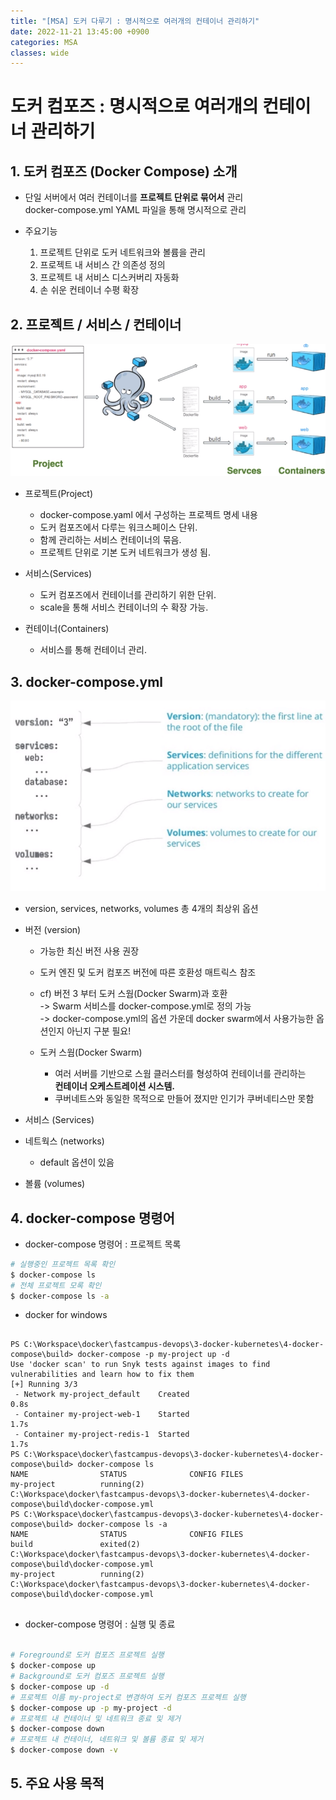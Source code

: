 ```yaml
---
title: "[MSA] 도커 다루기 : 명시적으로 여러개의 컨테이너 관리하기"
date: 2022-11-21 13:45:00 +0900
categories: MSA
classes: wide
---
```


# 도커 컴포즈 : 명시적으로 여러개의 컨테이너 관리하기

## 1. 도커 컴포즈 (Docker Compose) 소개

- 단일 서버에서 여러 컨테이너를 **프로젝트 단위로 묶어서** 관리 <br/>
docker-compose.yml YAML 파일을 통해 명시적으로 관리

- 주요기능
    1. 프로젝트 단위로 도커 네트워크와 볼륨을 관리
    2. 프로젝트 내 서비스 간 의존성 정의 
    3. 프로젝트 내 서비스 디스커버리 자동화
    4. 손 쉬운 컨테이너 수평 확장


## 2. 프로젝트 / 서비스 / 컨테이너
![도커 컴포즈 (Docker Compose) 소개2](/images/20221121_docker_compose02.PNG)

- 프로젝트(Project)
    - docker-compose.yaml 에서 구성하는 프로젝트 명세 내용
    - 도커 컴포즈에서 다루는 워크스페이스 단위.
    - 함께 관리하는 서비스 컨테이너의 묶음.
    - 프로젝트 단위로 기본 도커 네트워크가 생성 됨.

- 서비스(Services)
    - 도커 컴포즈에서 컨테이너를 관리하기 위한 단위.
    - scale을 통해 서비스 컨테이너의 수 확장 가능.

- 컨테이너(Containers)
    - 서비스를 통해 컨테이너 관리.


## 3. docker-compose.yml
![도커 컴포즈 (Docker Compose) 소개2](/images/20221121_docker_compose03.PNG)

- version, services, networks, volumes 총 4개의 최상위 옵션

- 버전 (version)
    - 가능한 최신 버전 사용 권장
    - 도커 엔진 및 도커 컴포즈 버전에 따른 호환성 매트릭스 참조
    - cf) 버전 3 부터 도커 스웜(Docker Swarm)과 호환
        <br/> -> Swarm 서비스를 docker-compose.yml로 정의 가능
        <br/> -> docker-compose.yml의 옵션 가운데 docker swarm에서 사용가능한 옵션인지 아닌지 구분 필요!    
    
    - 도커 스웜(Docker Swarm)
        - 여러 서버를 기반으로 스웜 클러스터를 형성하여 컨테이너를 관리하는 <br/> **컨테이너 오케스트레이션 시스템.**
        - 쿠버네트스와 동일한 목적으로 만들어 졌지만 인기가 쿠버네티스만 못함

- 서비스 (Services)


- 네트웍스 (networks)
    - default 옵션이 있음

- 볼륨 (volumes)

## 4. docker-compose 명령어

- docker-compose 명령어 : 프로젝트 목록

```bash
# 실행중인 프로젝트 목록 확인
$ docker-compose ls
# 전체 프로젝트 모록 확인
$ docker-compose ls -a
```

- docker for windows 

```console

PS C:\Workspace\docker\fastcampus-devops\3-docker-kubernetes\4-docker-compose\build> docker-compose -p my-project up -d
Use 'docker scan' to run Snyk tests against images to find vulnerabilities and learn how to fix them
[+] Running 3/3
 - Network my-project_default    Created                                                                           0.8s
 - Container my-project-web-1    Started                                                                           1.7s
 - Container my-project-redis-1  Started                                                                           1.7s
PS C:\Workspace\docker\fastcampus-devops\3-docker-kubernetes\4-docker-compose\build> docker-compose ls
NAME                STATUS              CONFIG FILES
my-project          running(2)          C:\Workspace\docker\fastcampus-devops\3-docker-kubernetes\4-docker-compose\build\docker-compose.yml
PS C:\Workspace\docker\fastcampus-devops\3-docker-kubernetes\4-docker-compose\build> docker-compose ls -a
NAME                STATUS              CONFIG FILES
build               exited(2)           C:\Workspace\docker\fastcampus-devops\3-docker-kubernetes\4-docker-compose\build\docker-compose.yml
my-project          running(2)          C:\Workspace\docker\fastcampus-devops\3-docker-kubernetes\4-docker-compose\build\docker-compose.yml


```

- docker-compose 명령어 : 실행 및 종료

```bash

# Foreground로 도커 컴포즈 프로젝트 실행
$ docker-compose up
# Background로 도커 컴포즈 프로젝트 실행
$ docker-compose up -d
# 프로젝트 이름 my-project로 변경하여 도커 컴포즈 프로젝트 실행
$ docker-compose up -p my-project -d
# 프로젝트 내 컨테이너 및 네트워크 종료 및 제거
$ docker-compose down
# 프로젝트 내 컨테이너, 네트워크 및 볼륨 종료 및 제거
$ docker-compose down -v

```


## 5. 주요 사용 목적
